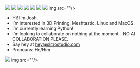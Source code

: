 <img src="https://img.shields.io/badge/Godot-478CBF?style=for-the-badge&logo=GodotEngine&logoColor=white"/> <img src="https://img.shields.io/badge/HTML5-E34F26?style=for-the-badge&logo=html5&logoColor=white"/> <img src="https://img.shields.io/badge/CSS3-1572B6?style=for-the-badge&logo=css3&logoColor=white"/> <img src="https://img.shields.io/badge/Python-FFD43B?style=for-the-badge&logo=python&logoColor=blue"/> <img src="https://img.shields.io/badge/mac%20os-000000?style=for-the-badge&logo=apple&logoColor=white"/>
<img src="https://img.shields.io/badge/VSCode-0078D4?style=for-the-badge&logo=visual%20studio%20code&logoColor=white"/> <img src="https://img.shields.io/badge/Vercel-000000?style=for-the-badge&logo=vercel&logoColor=white"/> img src=""/>
- Hi! I’m Josh. 
- I’m interested in 3D Printing, Meshtastic, Linux and MacOS.
- I’m currently learning Python!
- I’m looking to collaborate on nothing at the moment - NO AI COLLABORATION PLEASE.
- Say hey at hey@slitrostudio.com
- Pronouns: He/Him

<img src="https://github-readme-stats.hackclub.dev/api/wakatime?username=6557&api_domain=hackatime.hackclub.com&theme=darcula&custom_title=Hackatime+Stats&layout=compact&cache_seconds=0&langs_count=8
"/> img src=""/>

